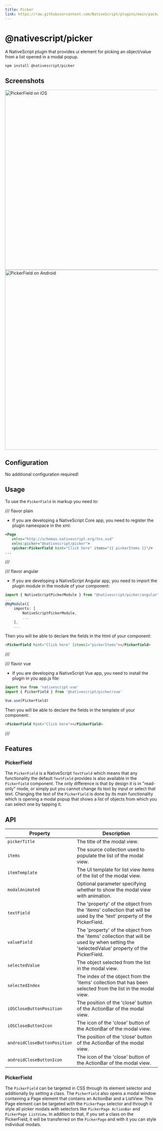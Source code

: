 ```yaml
---
title: Picker
link: https://raw.githubusercontent.com/NativeScript/plugins/main/packages/picker/README.md
---
```


# @nativescript/picker

A NativeScript plugin that provides ui element for picking an object/value from a list opened in a modal popup.

```cli
npm install @nativescript/picker
```

## Screenshots

<img alt="PickerField on iOS" src="https://raw.githubusercontent.com/NativeScript/nativescript-picker/master/docs/picker-ios.gif" height="590px"/><img alt="PickerField on Android" src="https://raw.githubusercontent.com/NativeScript/nativescript-picker/master/docs/picker-android.gif" height="590px"/>

## Configuration

No additional configuration required!

## Usage

To use the `PickerField` in markup you need to:

/// flavor plain

- If you are developing a NativeScript Core app, you need to register the plugin namespace in the xml:

```xml
<Page
   xmlns="http://schemas.nativescript.org/tns.xsd"
   xmlns:picker="@nativescript/picker">
   <picker:PickerField hint="Click here" items="{{ pickerItems }}"/>
...
```

///

/// flavor angular

- If you are developing a NativeScript Angular app, you need to import the plugin module in the module of your component:

```ts
import { NativeScriptPickerModule } from "@nativescript/picker/angular";
...
@NgModule({
    imports: [
        NativeScriptPickerModule,
        ...
    ],
    ...
```

Then you will be able to declare the fields in the html of your component:

```html
<PickerField hint="Click here" [items]="pickerItems"></PickerField>
```

///

/// flavor vue

- If you are developing a NativeScript Vue app, you need to install the plugin in you app.js file:

```js
import Vue from 'nativescript-vue'
import { PickerField } from '@nativescript/picker/vue'

Vue.use(PickerField)
```

Then you will be able to declare the fields in the template of your component:

```html
<PickerField hint="Click here"></PickerField>
```

///

## Features

### PickerField

The `PickerField` is a NativeScript `TextField` which means that any functionality the default `TextField` provides is also available in the `PickerField` component. The only difference is that by design it is in "read-only" mode, or simply put you cannot change its text by input or select that text. Changing the text of the `PickerField` is done by its main functionality which is opening a modal popup that shows a list of objects from which you can select one by tapping it.

## API

| Property                     | Description                                                                                                                                 |
| ---------------------------- | ------------------------------------------------------------------------------------------------------------------------------------------- |
| `pickerTitle`                | The title of the modal view.                                                                                                                |
| `items`                      | The source collection used to populate the list of the modal view.                                                                          |
| `itemTemplate`               | Тhe UI template for list view items of the list of the modal view.                                                                          |
| `modalAnimated`              | Optional parameter specifying whether to show the modal view with animation.                                                                |
| `textField`                  | The 'property' of the object from the 'items' collection that will be used by the 'text' property of the PickerField.                       |
| `valueField`                 | The 'property' of the object from the 'items' collection that will be used by when setting the 'selectedValue' property of the PickerField. |
| `selectedValue`              | The object selected from the list in the modal view.                                                                                        |
| `selectedIndex`              | The index of the object from the 'items' collection that has been selected from the list in the modal view.                                 |
| `iOSCloseButtonPosition`     | The position of the 'close' button of the ActionBar of the modal view.                                                                      |
| `iOSCloseButtonIcon`         | The icon of the 'close' button of the ActionBar of the modal view.                                                                          |
| `androidCloseButtonPosition` | The position of the 'close' button of the ActionBar of the modal view.                                                                      |
| `androidCloseButtonIcon`     | The icon of the 'close' button of the ActionBar of the modal view.                                                                          |

### PickerField

The `PickerField` can be targeted in CSS through its element selector and additionally by setting a class. The `PickerField` also opens a modal window containing a Page element that contains an ActionBar and a ListView. This Page element can be targeted with the `PickerPage` selector and through it style all picker modals with selectors like `PickerPage ActionBar` and `PickerPage ListView`. In addition to that, if you set a class on the PickerField, it will be transferred on the `PickerPage` and with it you can style individual modals.
